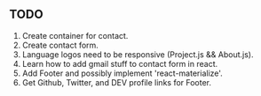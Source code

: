 ## TODO

1. Create container for contact.
2. Create contact form.
3. Language logos need to be responsive (Project.js && About.js).
4. Learn how to add gmail stuff to contact form in react.
5. Add Footer and possibly implement 'react-materialize'.
6. Get Github, Twitter, and DEV profile links for Footer.
